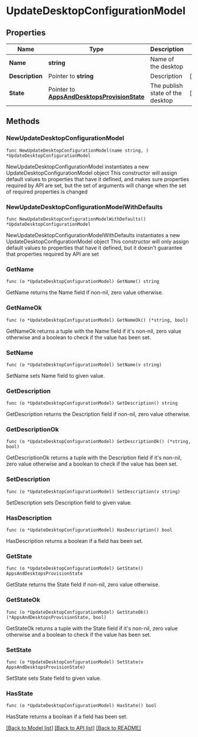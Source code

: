 # UpdateDesktopConfigurationModel

## Properties

Name | Type | Description | Notes
------------ | ------------- | ------------- | -------------
**Name** | **string** | Name of the desktop | 
**Description** | Pointer to **string** | Description | [optional] 
**State** | Pointer to [**AppsAndDesktopsProvisionState**](AppsAndDesktopsProvisionState.md) | The publish state of the desktop | [optional] 

## Methods

### NewUpdateDesktopConfigurationModel

`func NewUpdateDesktopConfigurationModel(name string, ) *UpdateDesktopConfigurationModel`

NewUpdateDesktopConfigurationModel instantiates a new UpdateDesktopConfigurationModel object
This constructor will assign default values to properties that have it defined,
and makes sure properties required by API are set, but the set of arguments
will change when the set of required properties is changed

### NewUpdateDesktopConfigurationModelWithDefaults

`func NewUpdateDesktopConfigurationModelWithDefaults() *UpdateDesktopConfigurationModel`

NewUpdateDesktopConfigurationModelWithDefaults instantiates a new UpdateDesktopConfigurationModel object
This constructor will only assign default values to properties that have it defined,
but it doesn't guarantee that properties required by API are set

### GetName

`func (o *UpdateDesktopConfigurationModel) GetName() string`

GetName returns the Name field if non-nil, zero value otherwise.

### GetNameOk

`func (o *UpdateDesktopConfigurationModel) GetNameOk() (*string, bool)`

GetNameOk returns a tuple with the Name field if it's non-nil, zero value otherwise
and a boolean to check if the value has been set.

### SetName

`func (o *UpdateDesktopConfigurationModel) SetName(v string)`

SetName sets Name field to given value.


### GetDescription

`func (o *UpdateDesktopConfigurationModel) GetDescription() string`

GetDescription returns the Description field if non-nil, zero value otherwise.

### GetDescriptionOk

`func (o *UpdateDesktopConfigurationModel) GetDescriptionOk() (*string, bool)`

GetDescriptionOk returns a tuple with the Description field if it's non-nil, zero value otherwise
and a boolean to check if the value has been set.

### SetDescription

`func (o *UpdateDesktopConfigurationModel) SetDescription(v string)`

SetDescription sets Description field to given value.

### HasDescription

`func (o *UpdateDesktopConfigurationModel) HasDescription() bool`

HasDescription returns a boolean if a field has been set.

### GetState

`func (o *UpdateDesktopConfigurationModel) GetState() AppsAndDesktopsProvisionState`

GetState returns the State field if non-nil, zero value otherwise.

### GetStateOk

`func (o *UpdateDesktopConfigurationModel) GetStateOk() (*AppsAndDesktopsProvisionState, bool)`

GetStateOk returns a tuple with the State field if it's non-nil, zero value otherwise
and a boolean to check if the value has been set.

### SetState

`func (o *UpdateDesktopConfigurationModel) SetState(v AppsAndDesktopsProvisionState)`

SetState sets State field to given value.

### HasState

`func (o *UpdateDesktopConfigurationModel) HasState() bool`

HasState returns a boolean if a field has been set.


[[Back to Model list]](../README.md#documentation-for-models) [[Back to API list]](../README.md#documentation-for-api-endpoints) [[Back to README]](../README.md)


